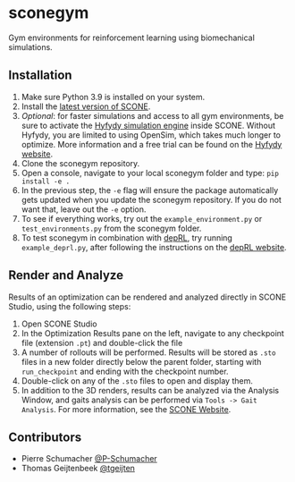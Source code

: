 # sconegym
Gym environments for reinforcement learning using biomechanical simulations.
## Installation
1. Make sure Python 3.9 is installed on your system.
2. Install the [latest version of SCONE](https://scone.software).
3. *Optional*: for faster simulations and access to all gym environments, be sure to activate the [Hyfydy simulation engine](https://scone.software/doku.php?id=hyfydy) inside SCONE. Without Hyfydy, you are limited to using OpenSim, which takes much longer to optimize. More information and a free trial can be found on the [Hyfydy website](https://hyfydy.com). 
4. Clone the sconegym repository.
5. Open a console, navigate to your local sconegym folder and type: `pip install -e .`
6. In the previous step, the `-e` flag will ensure the package automatically gets updated when you update the sconegym repository. If you do not want that, leave out the `-e` option.
7. To see if everything works, try out the `example_environment.py` or `test_environments.py` from the sconegym folder.
8. To test sconegym in combination with [depRL](https://github.com/martius-lab/depRL), try running `example_deprl.py`, after following the instructions on the [depRL website](https://github.com/martius-lab/depRL).
## Render and Analyze
Results of an optimization can be rendered and analyzed directly in SCONE Studio, using the following steps:
1. Open SCONE Studio
2. In the Optimization Results pane on the left, navigate to any checkpoint file (extension `.pt`) and double-click the file
3. A number of rollouts will be performed. Results will be stored as `.sto` files in a new folder directly below the parent folder, starting with `run_checkpoint` and ending with the checkpoint number.
4. Double-click on any of the `.sto` files to open and display them.
5. In addition to the 3D renders, results can be analyzed via the Analysis Window, and gaits analysis can be performed via `Tools -> Gait Analysis`. For more information, see the [SCONE Website](https://scone.software).
## Contributors
* Pierre Schumacher [@P-Schumacher](https://github.com/P-Schumacher)
* Thomas Geijtenbeek [@tgeijten](https://github.com/tgeijten)
